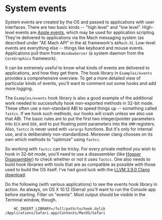 # System events

System events are created by the OS and passed to applications with
user interfaces.  There are two basic kinds -- "high level" and "low
level".  High-level events are
[Apple events](https://developer.apple.com/legacy/library/documentation/AppleScript/Conceptual/AppleEvents/intro_aepg/intro_aepg.html),
which may be used for application scripting.  They're delivered to
applications via the Mach messaging system (as described under "AE
Mach API" in the `AE` framework's `AEMach.h`).  Low-level events are
everything else -- things like keyboard and mouse events.
Applications pull them from `WindowServer` (a system daemon from the
`CoreGraphics` framework).

It can be extremely useful to know what kinds of events are delivered
to applications, and how they get there.  The hook library in
`Examples/events` provides a comprehensive overview.  To get a more
detailed view of particular kinds of events, you'll want to comment
out some hooks and add more logging.

The `Examples/events` hook library is also a good example of the
additional work needed to successfully hook non-exported methods in
32-bit mode.  These often use a non-standard ABI to speed things up --
something called `fastcc`.  If we hook such methods, our hooks will
crash unless we also use that ABI.  The basic rules are to put the
first two integer/pointer parameters into `ECX` and `EDX`, and to put
floating point parameters into the `XMM` registers.  Also, `fastcc` is
never used with `varargs` functions.  But it's only for internal use,
and is deliberately non-standardized.  Moreover clang chooses on its
own which methods to "optimize" using `fastcc`.

So working with `fastcc` can be tricky.  For every private method you
wish to hook in 32-bit mode, you'll need to use a disassembler (like
[Hopper Disassembler](http://www.hopperapp.com/)) to check whether or
not it uses `fastcc`.  One also needs to build hook libraries with tools
that are as compatible as possible with those used to build the OS
itself.  I've had good luck with the
[LLVM 3.9.0 Clang download](http://releases.llvm.org/3.9.0/clang+llvm-3.9.0-x86_64-apple-darwin.tar.xz).

Do the following (with various applications) to see the events hook
library in action.  As always, on OS X 10.12 (Sierra) you'll want to
run the Console app before starting.  Filter on "events".  Most output
should be visible in the Terminal window, though.

        HC_INSERT_LIBRARY=/full/path/to/hook.dylib /Applications/Safari.app/Contents/MacOS/Safari

